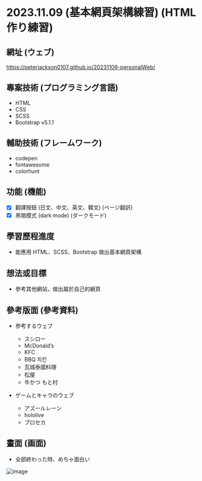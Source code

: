 # 2023.11.09 (基本網頁架構練習) (HTML作り練習)

## 網址 (ウェブ)
https://peterjackson0107.github.io/20231109-personalWeb/

## 專案技術 (プログラミング言語)
- HTML
- CSS
- SCSS
- Bootstrap v5.1.1

## 輔助技術 (フレームワーク)
- codepen
- fontawesome
- colorhunt

## 功能 (機能)
- [x] 翻譯按鈕 (日文、中文、英文、韓文) (ページ翻訳)
- [x] 黑暗模式 (dark mode) (ダークモード)

## 學習歷程進度
* 能應用 HTML、SCSS、Bootstrap 做出基本網頁架構

## 想法或目標
* 參考其他網站，做出屬於自己的網頁

## 參考版面 (參考資料)
* 參考するウェブ
  * スシロー
  * McDonald’s 
  * KFC
  * BBQ 치킨
  * 瓦城泰國料理
  * 松屋
  * 牛かつ もと村

* ゲームとキャラのウェブ
  * アズールレーン
  * hololive
  * プロセカ

## 畫面 (画面)
* 全部終わった時、めちゃ面白い

![image](https://github.com/peterjackson0107/20231109-personalWeb/assets/151004314/ed02f3c5-c86d-4660-8863-97676febd676)
